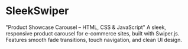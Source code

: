 # SleekSwiper
"Product Showcase Carousel – HTML, CSS &amp; JavaScript"  A sleek, responsive product carousel for e-commerce sites, built with Swiper.js. Features smooth fade transitions, touch navigation, and clean UI design.
